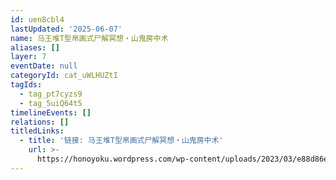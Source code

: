 ```yaml
---
id: uen8cbl4
lastUpdated: '2025-06-07'
name: 马王堆T型帛画式尸解冥想・山鬼房中术
aliases: []
layer: 7
eventDate: null
categoryId: cat_uWLHUZtI
tagIds:
  - tag_pt7cyzs9
  - tag_5uiQ64t5
timelineEvents: []
relations: []
titledLinks:
  - title: '链接: 马王堆T型帛画式尸解冥想・山鬼房中术'
    url: >-
      https://honoyoku.wordpress.com/wp-content/uploads/2023/03/e88d86e6a59ae9ad94e6b395.pdf
---
```


